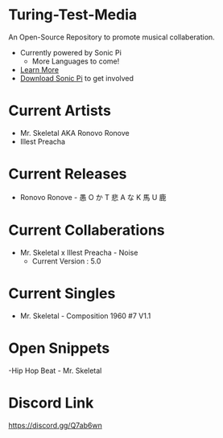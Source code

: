 # Turing-Test-Media

An Open-Source Repository to promote musical collaberation.
- Currently powered by Sonic Pi
     - More Languages to come!
- [Learn More](https://www.youtube.com/watch?v=ENfyOndcvP0)
- [Download Sonic Pi](http://sonic-pi.net/#windows) to get involved

# Current Artists
- Mr. Skeletal AKA Ronovo Ronove
- Illest Preacha

# Current Releases
- Ronovo Ronove - 愚 O か T 悲 A な K 馬 U 鹿 
	
# Current Collaberations
- Mr. Skeletal x Illest Preacha - Noise
    - Current Version : 5.0

# Current Singles
- Mr. Skeletal - Composition 1960 #7 V1.1

# Open Snippets
-Hip Hop Beat - Mr. Skeletal

# Discord Link
https://discord.gg/Q7ab6wn
